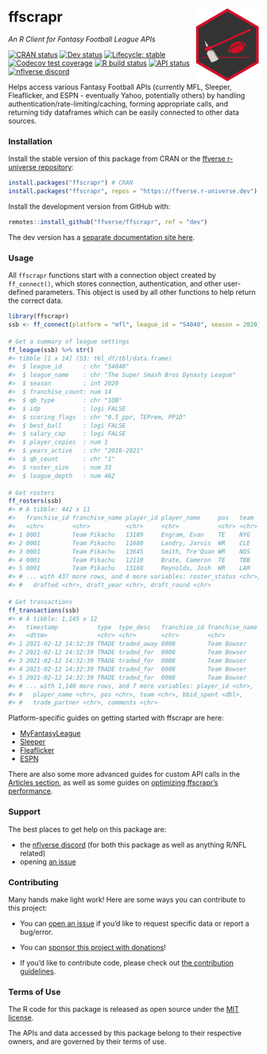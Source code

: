 
<!-- README.md is generated from README.Rmd. Please edit that file -->

# ffscrapr <a href='#'><img src="man/figures/logo.svg" align="right" width="25%" min-width="120px"/></a>

*An R Client for Fantasy Football League APIs*

<!-- badges: start -->

[![CRAN
status](https://img.shields.io/cran/v/ffscrapr?style=flat-square&logo=R&label=CRAN)](https://CRAN.R-project.org/package=ffscrapr)
[![Dev
status](https://img.shields.io/github/r-package/v/ffverse/ffscrapr/dev?label=dev&style=flat-square&logo=github)](https://ffscrapr.ffverse.com/dev/)
[![Lifecycle:
stable](https://img.shields.io/badge/lifecycle-stable-green.svg?style=flat-square)](https://lifecycle.r-lib.org/articles/stages.html)
[![Codecov test
coverage](https://img.shields.io/codecov/c/github/ffverse/ffscrapr?label=codecov&style=flat-square&logo=codecov)](https://codecov.io/gh/ffverse/ffscrapr?branch=main)
[![R build
status](https://img.shields.io/github/workflow/status/ffverse/ffscrapr/R-CMD-check?label=R%20check&style=flat-square&logo=github)](https://github.com/ffverse/ffscrapr/actions)
[![API
status](https://img.shields.io/github/workflow/status/ffverse/ffscrapr/Test%20APIs?label=API%20check&style=flat-square&logo=github)](https://github.com/ffverse/ffscrapr/actions)
[![nflverse
discord](https://img.shields.io/discord/591914197219016707.svg?color=5865F2&label=nflverse%20discord&logo=discord&logoColor=5865F2&style=flat-square)](https://discord.com/invite/5Er2FBnnQa)

<!-- badges: end -->

Helps access various Fantasy Football APIs (currently MFL, Sleeper,
Fleaflicker, and ESPN - eventually Yahoo, potentially others) by
handling authentication/rate-limiting/caching, forming appropriate
calls, and returning tidy dataframes which can be easily connected to
other data sources.

### Installation

Install the stable version of this package from CRAN or the [ffverse
r-universe repository](https://ffverse.r-universe.dev):

``` r
install.packages("ffscrapr") # CRAN
install.packages("ffscrapr", repos = "https://ffverse.r-universe.dev")
```

Install the development version from GitHub with:

``` r
remotes::install_github("ffverse/ffscrapr", ref = "dev")
```

The dev version has a [separate documentation site
here](https://ffscrapr.ffverse.com/dev/).

### Usage

All `ffscrapr` functions start with a connection object created by
`ff_connect()`, which stores connection, authentication, and other
user-defined parameters. This object is used by all other functions to
help return the correct data.

``` r
library(ffscrapr)
ssb <- ff_connect(platform = "mfl", league_id = "54040", season = 2020)

# Get a summary of league settings
ff_league(ssb) %>% str()
#> tibble [1 x 14] (S3: tbl_df/tbl/data.frame)
#>  $ league_id      : chr "54040"
#>  $ league_name    : chr "The Super Smash Bros Dynasty League"
#>  $ season         : int 2020
#>  $ franchise_count: num 14
#>  $ qb_type        : chr "1QB"
#>  $ idp            : logi FALSE
#>  $ scoring_flags  : chr "0.5_ppr, TEPrem, PP1D"
#>  $ best_ball      : logi FALSE
#>  $ salary_cap     : logi FALSE
#>  $ player_copies  : num 1
#>  $ years_active   : chr "2018-2021"
#>  $ qb_count       : chr "1"
#>  $ roster_size    : num 33
#>  $ league_depth   : num 462

# Get rosters
ff_rosters(ssb)
#> # A tibble: 442 x 11
#>   franchise_id franchise_name player_id player_name     pos   team    age
#>   <chr>        <chr>          <chr>     <chr>           <chr> <chr> <dbl>
#> 1 0001         Team Pikachu   13189     Engram, Evan    TE    NYG    26.9
#> 2 0001         Team Pikachu   11680     Landry, Jarvis  WR    CLE    28.7
#> 3 0001         Team Pikachu   13645     Smith, Tre'Quan WR    NOS    25.5
#> 4 0001         Team Pikachu   12110     Brate, Cameron  TE    TBB    30.1
#> 5 0001         Team Pikachu   13168     Reynolds, Josh  WR    LAR    26.4
#> # ... with 437 more rows, and 4 more variables: roster_status <chr>,
#> #   drafted <chr>, draft_year <chr>, draft_round <chr>

# Get transactions
ff_transactions(ssb)
#> # A tibble: 1,145 x 12
#>   timestamp           type  type_desc   franchise_id franchise_name
#>   <dttm>              <chr> <chr>       <chr>        <chr>         
#> 1 2021-02-12 14:32:39 TRADE traded_away 0008         Team Bowser   
#> 2 2021-02-12 14:32:39 TRADE traded_for  0008         Team Bowser   
#> 3 2021-02-12 14:32:39 TRADE traded_for  0008         Team Bowser   
#> 4 2021-02-12 14:32:39 TRADE traded_for  0008         Team Bowser   
#> 5 2021-02-12 14:32:39 TRADE traded_for  0008         Team Bowser   
#> # ... with 1,140 more rows, and 7 more variables: player_id <chr>,
#> #   player_name <chr>, pos <chr>, team <chr>, bbid_spent <dbl>,
#> #   trade_partner <chr>, comments <chr>
```

Platform-specific guides on getting started with ffscrapr are here:

-   [MyFantasyLeague](https://ffscrapr.ffverse.com/articles/mfl_basics.html)  
-   [Sleeper](https://ffscrapr.ffverse.com/articles/sleeper_basics.html)
-   [Fleaflicker](https://ffscrapr.ffverse.com/articles/fleaflicker_basics.html)
-   [ESPN](https://ffscrapr.ffverse.com/articles/espn_basics.html)

There are also some more advanced guides for custom API calls in the
[Articles section](https://ffscrapr.ffverse.com/articles/), as well as
some guides on [optimizing ffscrapr’s
performance](https://ffscrapr.ffverse.com/articles/ffscrapr_caching.html).

### Support

The best places to get help on this package are:

-   the [nflverse discord](https://discord.com/invite/5Er2FBnnQa) (for
    both this package as well as anything R/NFL related)
-   opening [an
    issue](https://github.com/ffverse/ffscrapr/issues/new/choose)

### Contributing

Many hands make light work! Here are some ways you can contribute to
this project:

-   You can [open an
    issue](https://github.com/ffverse/ffscrapr/issues/new/choose) if
    you’d like to request specific data or report a bug/error.

-   You can [sponsor this project with
    donations](https://github.com/sponsors/tanho63)!

-   If you’d like to contribute code, please check out [the contribution
    guidelines](https://ffscrapr.ffverse.com/CONTRIBUTING.html).

### Terms of Use

The R code for this package is released as open source under the [MIT
license](https://ffscrapr.ffverse.com/LICENSE.html).

The APIs and data accessed by this package belong to their respective
owners, and are governed by their terms of use.
